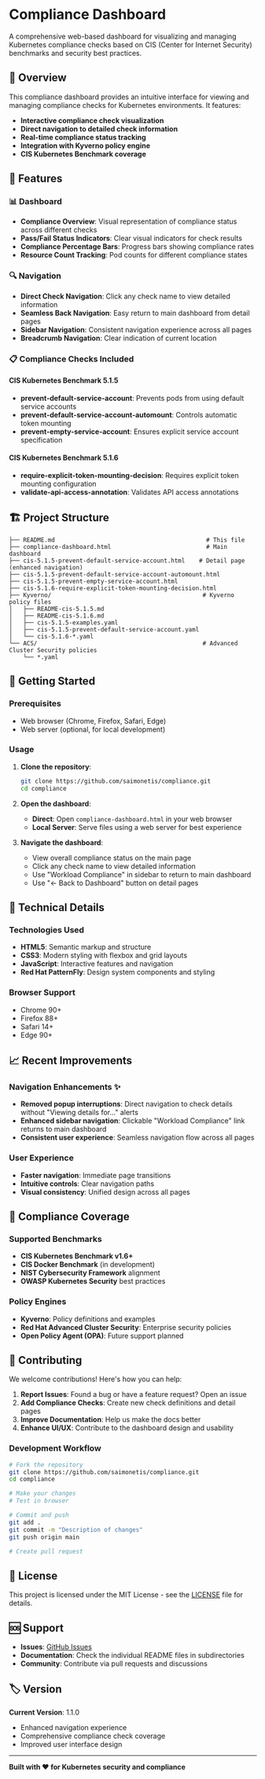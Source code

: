 # Compliance Dashboard

A comprehensive web-based dashboard for visualizing and managing Kubernetes compliance checks based on CIS (Center for Internet Security) benchmarks and security best practices.

## 🎯 Overview

This compliance dashboard provides an intuitive interface for viewing and managing compliance checks for Kubernetes environments. It features:

- **Interactive compliance check visualization**
- **Direct navigation to detailed check information** 
- **Real-time compliance status tracking**
- **Integration with Kyverno policy engine**
- **CIS Kubernetes Benchmark coverage**

## 🚀 Features

### 📊 Dashboard
- **Compliance Overview**: Visual representation of compliance status across different checks
- **Pass/Fail Status Indicators**: Clear visual indicators for check results
- **Compliance Percentage Bars**: Progress bars showing compliance rates
- **Resource Count Tracking**: Pod counts for different compliance states

### 🔍 Navigation
- **Direct Check Navigation**: Click any check name to view detailed information
- **Seamless Back Navigation**: Easy return to main dashboard from detail pages
- **Sidebar Navigation**: Consistent navigation experience across all pages
- **Breadcrumb Navigation**: Clear indication of current location

### 📋 Compliance Checks Included

#### CIS Kubernetes Benchmark 5.1.5
- **prevent-default-service-account**: Prevents pods from using default service accounts
- **prevent-default-service-account-automount**: Controls automatic token mounting
- **prevent-empty-service-account**: Ensures explicit service account specification

#### CIS Kubernetes Benchmark 5.1.6  
- **require-explicit-token-mounting-decision**: Requires explicit token mounting configuration
- **validate-api-access-annotation**: Validates API access annotations

## 🏗️ Project Structure

```
├── README.md                                           # This file
├── compliance-dashboard.html                           # Main dashboard
├── cis-5.1.5-prevent-default-service-account.html    # Detail page (enhanced navigation)
├── cis-5.1.5-prevent-default-service-account-automount.html
├── cis-5.1.5-prevent-empty-service-account.html
├── cis-5.1.6-require-explicit-token-mounting-decision.html
├── Kyverno/                                           # Kyverno policy files
│   ├── README-cis-5.1.5.md
│   ├── README-cis-5.1.6.md
│   ├── cis-5.1.5-examples.yaml
│   ├── cis-5.1.5-prevent-default-service-account.yaml
│   └── cis-5.1.6-*.yaml
└── ACS/                                               # Advanced Cluster Security policies
    └── *.yaml
```

## 🎨 Getting Started

### Prerequisites
- Web browser (Chrome, Firefox, Safari, Edge)
- Web server (optional, for local development)

### Usage

1. **Clone the repository**:
   ```bash
   git clone https://github.com/saimonetis/compliance.git
   cd compliance
   ```

2. **Open the dashboard**:
   - **Direct**: Open `compliance-dashboard.html` in your web browser
   - **Local Server**: Serve files using a web server for best experience

3. **Navigate the dashboard**:
   - View overall compliance status on the main page
   - Click any check name to view detailed information
   - Use "Workload Compliance" in sidebar to return to main dashboard
   - Use "← Back to Dashboard" button on detail pages

## 🔧 Technical Details

### Technologies Used
- **HTML5**: Semantic markup and structure
- **CSS3**: Modern styling with flexbox and grid layouts
- **JavaScript**: Interactive features and navigation
- **Red Hat PatternFly**: Design system components and styling

### Browser Support
- Chrome 90+
- Firefox 88+
- Safari 14+
- Edge 90+

## 📈 Recent Improvements

### Navigation Enhancements ✨
- **Removed popup interruptions**: Direct navigation to check details without "Viewing details for..." alerts
- **Enhanced sidebar navigation**: Clickable "Workload Compliance" link returns to main dashboard
- **Consistent user experience**: Seamless navigation flow across all pages

### User Experience
- **Faster navigation**: Immediate page transitions
- **Intuitive controls**: Clear navigation paths
- **Visual consistency**: Unified design across all pages

## 🔐 Compliance Coverage

### Supported Benchmarks
- **CIS Kubernetes Benchmark v1.6+**
- **CIS Docker Benchmark** (in development)
- **NIST Cybersecurity Framework** alignment
- **OWASP Kubernetes Security** best practices

### Policy Engines
- **Kyverno**: Policy definitions and examples
- **Red Hat Advanced Cluster Security**: Enterprise security policies
- **Open Policy Agent (OPA)**: Future support planned

## 🤝 Contributing

We welcome contributions! Here's how you can help:

1. **Report Issues**: Found a bug or have a feature request? Open an issue
2. **Add Compliance Checks**: Create new check definitions and detail pages
3. **Improve Documentation**: Help us make the docs better
4. **Enhance UI/UX**: Contribute to the dashboard design and usability

### Development Workflow
```bash
# Fork the repository
git clone https://github.com/saimonetis/compliance.git
cd compliance

# Make your changes
# Test in browser

# Commit and push
git add .
git commit -m "Description of changes"
git push origin main

# Create pull request
```

## 📝 License

This project is licensed under the MIT License - see the [LICENSE](LICENSE) file for details.

## 🆘 Support

- **Issues**: [GitHub Issues](https://github.com/saimonetis/compliance/issues)
- **Documentation**: Check the individual README files in subdirectories
- **Community**: Contribute via pull requests and discussions

## 🏷️ Version

**Current Version**: 1.1.0
- Enhanced navigation experience
- Comprehensive compliance check coverage
- Improved user interface design

---

**Built with ❤️ for Kubernetes security and compliance** 
